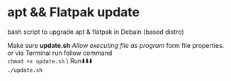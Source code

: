 # apt && Flatpak update
bash script to upgrade apt &amp; flatpak in Debain (based distro)

Make sure **update.sh** *Allow executing file as program* form file properties.<br /> or via Terminal run follow command  <br /> ```chmod +x update.sh``` \  Run⬇️⬇️⬇️ \
```./update.sh```
